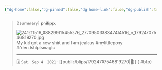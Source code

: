 ```yaml
---
{"dg-home":false,"dg-pinned":false,"dg-home-link":false,"dg-publish":true,"tags":["dgblip"],"disabled rules":["yaml-title","yaml-title-alias","file-name-heading"],"title":"philipp on instagram @ 2021-09-04","created-date":"2021-09-04T12:00:00","updated-date":"2025-05-02T17:43:08","dg-path":"blips/17924707546819270.md","permalink":"/blips/17924707546819270/","dgPassFrontmatter":true}
---
```


> [!summary] **philipp**:
>
> ![241211516_888299115455376_2770950388347414516_n_17924707546819270.jpg](/img/user/attachments/241211516_888299115455376_2770950388347414516_n_17924707546819270.jpg)
> My kid got a new shirt and I am jealous #mylittlepony #friendshipismagic
> - - -
>
> 🗓️ `Sat, Sep 4, 2021` · [[public/blips/17924707546819270\|🔗]]
{ #blip}

